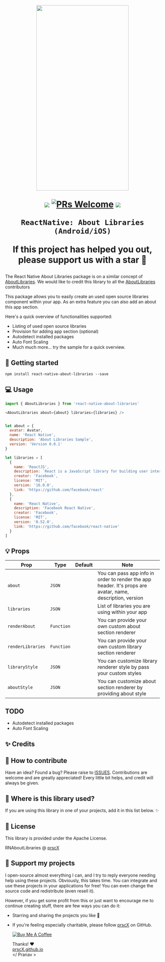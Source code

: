 <h1 align="center">

<p align="center"><img src="hero.png" width="300" height="600" ></p>

<p align="center">
  <a href="https://www.npmjs.com/package/react-native-about-libraries"><img src="http://img.shields.io/npm/v/react-native-about-libraries.svg?style=flat" /></a>
  <a href="https://github.com/prscX/react-native-about-libraries/pulls"><img alt="PRs Welcome" src="https://img.shields.io/badge/PRs-welcome-brightgreen.svg" /></a>
  <a href="https://github.com/prscX/react-native-about-libraries#License"><img src="https://img.shields.io/npm/l/react-native-about-libraries.svg?style=flat" /></a>
</p>

    ReactNative: About Libraries (Android/iOS)

If this project has helped you out, please support us with a star 🌟
</h1>

The React Native About Libraries package is on a similar concept of [AboutLibraries](https://github.com/mikepenz/AboutLibraries). We would like to credit this library to all the [AboutLibraries](https://github.com/mikepenz/AboutLibraries) contributors

This package allows you to easily create an used open source libraries component within your app. As an extra feature you can also add an about this app section.

Here's a quick overview of functionalities supported:

* Listing of used open source libraries
* Provision for adding app section (optional)
* Autodetect installed packages
* Auto Font Scaling
* Much much more... try the sample for a quick overview.

## 📖 Getting started

`npm install react-native-about-libraries --save`

## 💻 Usage

```javascript
import { AboutLibraries } from 'react-native-about-libraries'

<AboutLibraries about={about} libraries={libraries} />


let about = {
  avatar: Avatar,
  name: 'React Native',
  description: 'About Libraries Sample',
  version: 'Version 0.0.1'
}

let libraries = [
  {
    name: 'ReactJS',
    description: `React is a JavaScript library for building user interfaces.`,
    creator: 'Facebook',
    license: 'MIT',
    version: '16.0.0',
    link: 'https://github.com/facebook/react'
  },
  {
    name: 'React Native',
    description: 'Facebook React Native',
    creator: 'Facebook',
    license: 'MIT',
    version: '0.52.0',
    link: 'https://github.com/facebook/react-native'
  }
]
```

## 💡 Props

| Prop              | Type       | Default | Note                                                                                                       |
| ----------------- | ---------- | ------- | ---------------------------------------------------------------------------------------------------------- |
| `about`           | `JSON`     |         | You can pass app info in order to render the app header. It's props are avatar, name, description, version |
| `libraries`       | `JSON`     |         | List of libraries you are using within your app                                                            |
| `renderAbout`     | `Function` |         | You can provide your own custom about section renderer                                                     |
| `renderLibraries` | `Function` |         | You can provide your own custom library section renderer                                                   |  |
| `libraryStyle`    | `JSON`     |         | You can customize library renderer style by pass your custom styles                                        |  |
| `aboutStyle`      | `JSON`     |         | You can customize about section renderer by providing about style                                          |

## TODO

* Autodetect installed packages
* Auto Font Scaling


## ✨ Credits


## 🤔 How to contribute
Have an idea? Found a bug? Please raise to [ISSUES](https://github.com/prscX/react-native-about-libraries/issues).
Contributions are welcome and are greatly appreciated! Every little bit helps, and credit will always be given.

## 💫 Where is this library used?
If you are using this library in one of your projects, add it in this list below. ✨


## 📜 License
This library is provided under the Apache License.

RNAboutLibraries @ [prscX](https://github.com/prscX)

## 💖 Support my projects
I open-source almost everything I can, and I try to reply everyone needing help using these projects. Obviously, this takes time. You can integrate and use these projects in your applications for free! You can even change the source code and redistribute (even resell it).

However, if you get some profit from this or just want to encourage me to continue creating stuff, there are few ways you can do it:
* Starring and sharing the projects you like 🚀
* If you're feeling especially charitable, please follow [prscX](https://github.com/prscX) on GitHub.

  <a href="https://www.buymeacoffee.com/prscX" target="_blank"><img src="https://www.buymeacoffee.com/assets/img/custom_images/orange_img.png" alt="Buy Me A Coffee" style="height: auto !important;width: auto !important;" ></a>

  Thanks! ❤️
  <br/>
  [prscX.github.io](https://prscx.github.io)
  <br/>
  </ Pranav >